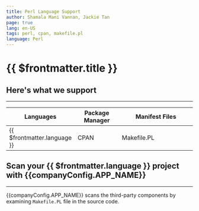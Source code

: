 ```yaml
---
title: Perl Language Support
author: Shamala Mani Vannan, Jackie Tan
page: true
lang: en-US
tags: perl, cpan, makefile.pl
language: Perl
---
```


<script setup>
import LanguageHeader from './components/LanguageHeader.vue'
import { companyConfig } from '../../../config/companyConfig.js'
</script>

<ClientOnly>

# {{ $frontmatter.title }}

<LanguageHeader :language="$frontmatter.language"/>

## Here's what we support

<hr class="thick" />

<table>
    <thead>
        <th>Languages</th>
        <th>Package Manager</th>
        <th>Manifest Files</th>
    </thead>
    <tbody>
        <tr>
            <td>{{ $frontmatter.language }}</td>
            <td width="33.33%">CPAN</td>
            <td width="100%">Makefile.PL</td>
        </tr>
    </tbody>
</table>

## Scan your {{ $frontmatter.language }} project with {{companyConfig.APP_NAME}}

<hr class="thick" />

{{companyConfig.APP_NAME}} scans the third-party components by examining `Makefile.PL` file in the source code.

<!--@include: ../../parts/maximize-results.md-->

</ClientOnly>

